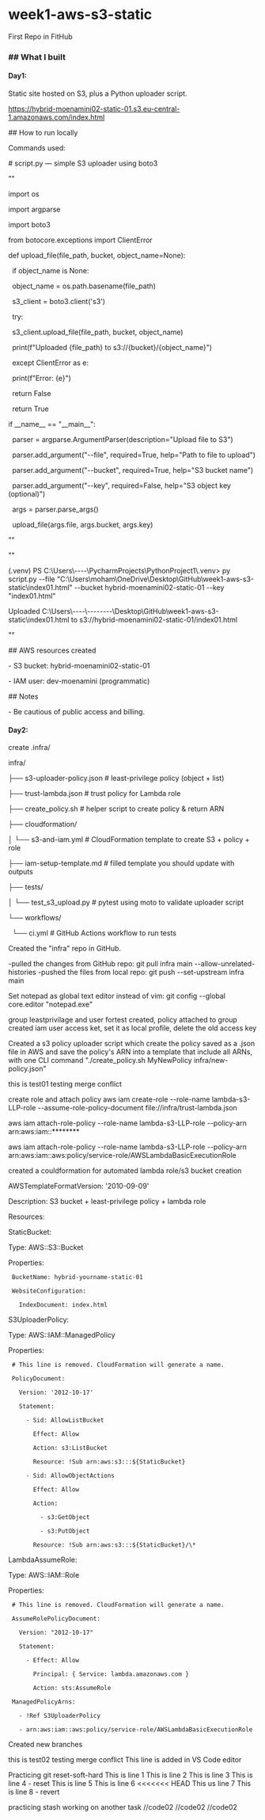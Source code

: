 # week1-aws-s3-static

First Repo in FitHub



### \## What I built



#### Day1:

Static site hosted on S3, plus a Python uploader script.

https://hybrid-moenamini02-static-01.s3.eu-central-1.amazonaws.com/index.html



\## How to run locally

Commands used:

\# script.py — simple S3 uploader using boto3



""

import os

import argparse

import boto3

from botocore.exceptions import ClientError



def upload\_file(file\_path, bucket, object\_name=None):

    if object\_name is None:

        object\_name = os.path.basename(file\_path)

    s3\_client = boto3.client('s3')

    try:

        s3\_client.upload\_file(file\_path, bucket, object\_name)

        print(f"Uploaded {file\_path} to s3://{bucket}/{object\_name}")

    except ClientError as e:

        print(f"Error: {e}")

        return False

    return True



if \_\_name\_\_ == "\_\_main\_\_":

    parser = argparse.ArgumentParser(description="Upload file to S3")

    parser.add\_argument("--file", required=True, help="Path to file to upload")

    parser.add\_argument("--bucket", required=True, help="S3 bucket name")

    parser.add\_argument("--key", required=False, help="S3 object key (optional)")

    args = parser.parse\_args()

    upload\_file(args.file, args.bucket, args.key)

""



""

(.venv) PS C:\\Users\\----\\PycharmProjects\\PythonProject1\\.venv> py script.py --file "C:\\Users\\moham\\OneDrive\\Desktop\\GitHub\\week1-aws-s3-static\\index01.html" --bucket hybrid-moenamini02-static-01 --key "index01.html"

Uploaded C:\\Users\\----\\--------\\Desktop\\GitHub\\week1-aws-s3-static\\index01.html to s3://hybrid-moenamini02-static-01/index01.html

""





\## AWS resources created

\- S3 bucket: hybrid-moenamini02-static-01

\- IAM user: dev-moenamini (programmatic)



\## Notes

\- Be cautious of public access and billing.



#### Day2:



create .infra/

infra/

├── s3-uploader-policy.json              # least-privilege policy (object + list)

├── trust-lambda.json                    # trust policy for Lambda role

├── create\_policy.sh                     # helper script to create policy \& return ARN

├── cloudformation/

│   └── s3-and-iam.yml                   # CloudFormation template to create S3 + policy + role

├── iam-setup-template.md                # filled template you should update with outputs

├── tests/

│   └── test\_s3\_upload.py                # pytest using moto to validate uploader script

└── workflows/

    └── ci.yml                           # GitHub Actions workflow to run tests

Created the "infra" repo in GitHub.

-pulled the changes from GitHub repo: git pull infra main --allow-unrelated-histories
-pushed the files from local repo: git push --set-upstream infra main



Set notepad as global text editor instead of vim: git config --global core.editor "notepad.exe"

group leastprivilage and user fortest created, policy attached to group
created iam user access ket, set it as local profile, delete the old access key



Created a s3 policy uploader script which create the policy saved as a .json file in AWS and save the policy's ARN into a template that include all ARNs, with one CLI command "./create\_policy.sh MyNewPolicy infra/new-policy.json"

this is test01
testing merge conflict 


create role and attach policy 
aws iam create-role --role-name lambda-s3-LLP-role --assume-role-policy-document file://infra/trust-lambda.json



aws iam attach-role-policy --role-name lambda-s3-LLP-role --policy-arn arn:aws:iam::\*\*\*\*\*\*\*\*



aws iam attach-role-policy --role-name lambda-s3-LLP-role --policy-arn arn:aws:iam::aws:policy/service-role/AWSLambdaBasicExecutionRole



created a couldformation for automated lambda role/s3 bucket creation

AWSTemplateFormatVersion: '2010-09-09'

Description: S3 bucket + least-privilege policy + lambda role



Resources:

 StaticBucket:

   Type: AWS::S3::Bucket

   Properties:

     BucketName: hybrid-yourname-static-01

     WebsiteConfiguration:

       IndexDocument: index.html



 S3UploaderPolicy:

   Type: AWS::IAM::ManagedPolicy

   Properties:

     # This line is removed. CloudFormation will generate a name.

     PolicyDocument:

       Version: '2012-10-17'

       Statement:

         - Sid: AllowListBucket

           Effect: Allow

           Action: s3:ListBucket

           Resource: !Sub arn:aws:s3:::${StaticBucket}

         - Sid: AllowObjectActions

           Effect: Allow

           Action:

             - s3:GetObject

             - s3:PutObject

           Resource: !Sub arn:aws:s3:::${StaticBucket}/\*



 LambdaAssumeRole:

   Type: AWS::IAM::Role

   Properties:

     # This line is removed. CloudFormation will generate a name.

     AssumeRolePolicyDocument:

       Version: "2012-10-17"

       Statement:

         - Effect: Allow

           Principal: { Service: lambda.amazonaws.com }

           Action: sts:AssumeRole

     ManagedPolicyArns:

       - !Ref S3UploaderPolicy

       - arn:aws:iam::aws:policy/service-role/AWSLambdaBasicExecutionRole



Created new branches 

this is test02
testing merge conflict
This line is added in VS Code editor 

Practicing git reset-soft-hard
This is line 1
This is line 2 
This is line 3
This is line 4 - reset 
This is line 5 
This is line 6
<<<<<<< HEAD
This us line 7
This is line 8 - revert

practicing stash 
working on another task
//code02
//code02
//code02